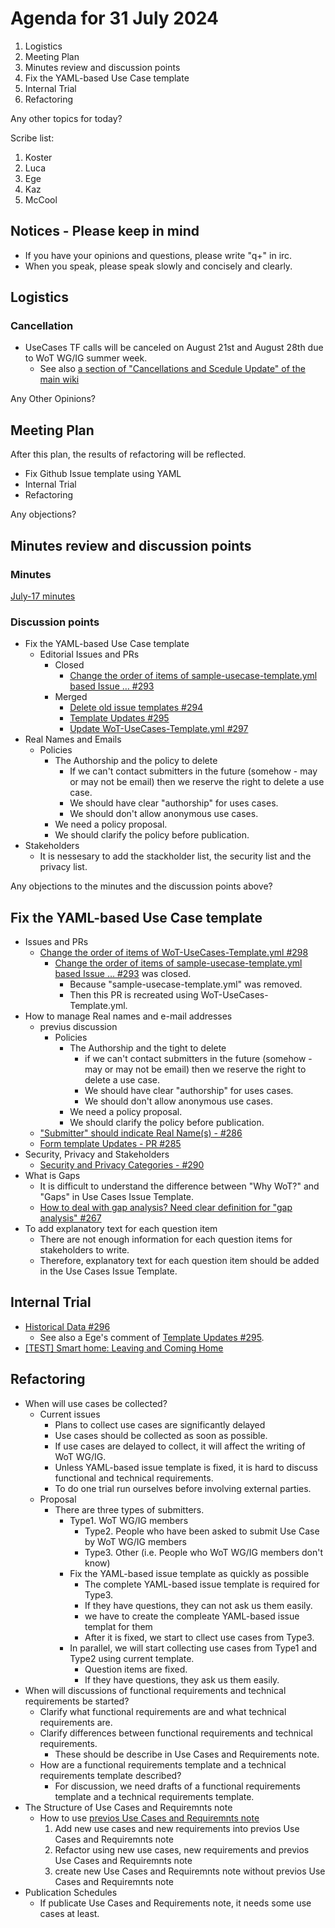 # Agenda for 31 July 2024
1. Logistics
1. Meeting Plan
1. Minutes review and discussion points
1. Fix the YAML-based Use Case template
1. Internal Trial
1. Refactoring


Any other topics for today?

Scribe list:
1. Koster
1. Luca
1. Ege
1. Kaz
1. McCool

## Notices - Please keep in mind
* If you have your opinions and questions, please write "q+" in irc.
* When you speak, please speak slowly and concisely and clearly.

## Logistics

### Cancellation
* UseCases TF calls will be canceled on August 21st and August 28th due to WoT WG/IG summer week.
    * See also [a section of "Cancellations and Scedule Update" of the main wiki](https://www.w3.org/WoT/IG/wiki/Main_WoT_WebConf#Cancellations_and_Schedule_Updates)

Any Other Opinions?

## Meeting Plan

After this plan, the results of refactoring will be reflected.
* Fix Github Issue template using YAML
* Internal Trial
* Refactoring

Any objections?

## Minutes review and discussion points

### Minutes

[July-17 minutes](https://www.w3.org/2024/07/17-wot-uc-minutes.html)

### Discussion points
* Fix the YAML-based Use Case template
    * Editorial Issues and PRs
        * Closed
            * [Change the order of items of sample-usecase-template.yml based Issue … #293](https://github.com/w3c/wot-usecases/pull/293)
        * Merged
            * [Delete old issue templates #294](https://github.com/w3c/wot-usecases/pull/294)
            * [Template Updates #295](https://github.com/w3c/wot-usecases/pull/295)
            * [Update WoT-UseCases-Template.yml #297](https://github.com/w3c/wot-usecases/pull/297)
* Real Names and Emails
    * Policies
        * The Authorship and the policy to delete
            * If we can't contact submitters in the future (somehow - may or may not be email) then we reserve the right to delete a use case.
            * We should have clear "authorship" for uses cases.
            * We should don't allow anonymous use cases.
        * We need a policy proposal.
        * We should clarify the policy before publication.
* Stakeholders
    * It is nessesary to add the stackholder list, the security list and the privacy list.

Any objections to the minutes and the discussion points above?

## Fix the YAML-based Use Case template
* Issues and PRs
    * [Change the order of items of WoT-UseCases-Template.yml #298](https://github.com/w3c/wot-usecases/pull/298)
        * [Change the order of items of sample-usecase-template.yml based Issue … #293](https://github.com/w3c/wot-usecases/pull/293) was closed.
            * Because "sample-usecase-template.yml" was removed.
            * Then this PR is recreated using WoT-UseCases-Template.yml.
* How to manage Real names and e-mail addresses
    * previus discussion
        * Policies
            * The Authorship and the tight to delete
                * if we can't contact submitters in the future (somehow - may or may not be email) then we reserve the right to delete a use case.
                * We should have clear "authorship" for uses cases.
                * We should don't allow anonymous use cases.
            * We need a policy proposal.
            * We should clarify the policy before publication.
    * ["Submitter" should indicate Real Name(s) - #286](https://github.com/w3c/wot-usecases/issues/286)
    * [Form template Updates - PR #285](https://github.com/w3c/wot-usecases/pull/285)
* Security, Privacy and Stakeholders
    * [Security and Privacy Categories - #290](https://github.com/w3c/wot-usecases/issues/290) 
* What is Gaps
    * It is difficult to understand the difference between "Why WoT?" and "Gaps" in Use Cases Issue Template.
    * [How to deal with gap analysis? Need clear definition for "gap analysis" #267](https://github.com/w3c/wot-usecases/issues/267)
* To add explanatory text for each question item
    * There are not enough information for each question items for stakeholders to write.
    * Therefore, explanatory text for each question item should be added in the Use Cases Issue Template.

## Internal Trial
* [Historical Data #296](https://github.com/w3c/wot-usecases/issues/296)
    * See also a Ege's comment of [Template Updates #295](https://github.com/w3c/wot-usecases/pull/295).
* [[TEST] Smart home: Leaving and Coming Home](https://github.com/w3c/wot-usecases/issues/299)

## Refactoring
* When will use cases be collected?
    * Current issues
        * Plans to collect use cases are significantly delayed
        * Use cases should be collected as soon as possible.
        * If use cases are delayed to collect, it will affect the writing of WoT WG/IG.
        * Unless YAML-based issue template is fixed, it is hard to discuss functional and technical requirements.
        * To do one trial run ourselves before involving external parties. 
   * Proposal
      * There are three types of submitters.
         * Type1. WoT WG/IG members
            * Type2. People who have been asked to submit Use Case by WoT WG/IG members
            * Type3. Other (i.e. People who WoT WG/IG members don't know)
         * Fix the YAML-based issue template as quickly as possible
            * The complete YAML-based issue template is required for Type3.
            * If they have questions, they can not ask us them easily.
            * we have to create the compleate YAML-based issue templat for them
            * After it is fixed, we start to cllect use cases from Type3.
         * In parallel, we will start collecting use cases from Type1 and Type2 using current template.
            * Question items are fixed.
            * If they have questions, they ask us them easily.
* When will discussions of functional requirements and technical requirements be started?
   * Clarify what functional requirements are and what technical requirements are.
   * Clarify differences between functional requirements and technical requirements.
      * These should be describe in Use Cases and Requirements note.
   * How are a functional requirements template and a technical requirements template described?
      * For discussion, we need drafts of a functional requirements template and a technical requirements template.
* The Structure of Use Cases and Requiremnts note
    * How to use [previos Use Cases and Requiremnts note](https://w3c.github.io/wot-usecases/)
      1. Add new use cases and new requirements into previos Use Cases and Requiremnts note
      1. Refactor using new use cases, new requirements and previos Use Cases and Requiremnts note
      1. create new Use Cases and Requiremnts note without previos Use Cases and Requiremnts note
* Publication Schedules
    * If publicate Use Cases and Requirements note, it needs some use cases at least.
